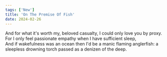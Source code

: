 ```yaml
---
tags: ['New']
title: 'On The Premise Of Fish'
date: 2024-02-26
---
```


And for what it's worth my, beloved casualty, I could only love you by proxy. For I only feel passionate empathy when I have sufficient sleep,  
And if wakefulness was an ocean then I'd be a manic flaming anglerfish: a sleepless drowning torch passed as a denizen of the deep.  
